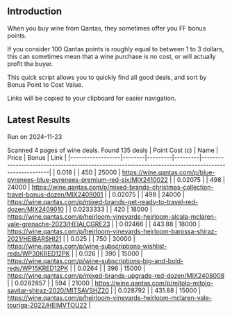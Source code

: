 ## Introduction

When you buy wine from Qantas, they sometimes offer you FF bonus points. 

If you consider 100 Qantas points is roughly equal to between 1 to 3 dollars, this can sometimes mean that a wine purchase is no cost, or will actually profit the buyer.

This quick script allows you to quickly find all good deals, and sort by Bonus Point to Cost Value.

Links will be copied to your clipboard for easier navigation.

## Latest Results

Run on 2024-11-23

Scanned 4 pages of wine deals.
Found 135 deals
|   Point Cost (c) | Name   |   Price |   Bonus | Link                                                                                                |
|------------------|--------|---------|---------|-----------------------------------------------------------------------------------------------------|
|        0.018     |        |  450    |   25000 | https://wine.qantas.com/p/blue-pyrenees-blue-pyrenees-premium-red-six/MIX2410022                    |
|        0.02075   |        |  498    |   24000 | https://wine.qantas.com/p/mixed-brands-christmas-collection-travel-bonus-dozen/MIX2409001           |
|        0.02075   |        |  498    |   24000 | https://wine.qantas.com/p/mixed-brands-get-ready-to-travel-red-dozen/MIX2409010                     |
|        0.0233333 |        |  420    |   18000 | https://wine.qantas.com/p/heirloom-vineyards-heirloom-alcala-mclaren-vale-grenache-2023/HEIALCGRE23 |
|        0.02466   |        |  443.88 |   18000 | https://wine.qantas.com/p/heirloom-vineyards-heirloom-barossa-shiraz-2021/HEIBARSHI21               |
|        0.025     |        |  750    |   30000 | https://wine.qantas.com/p/wine-subscriptions-wishlist-reds/WP30KRED12PK                             |
|        0.026     |        |  390    |   15000 | https://wine.qantas.com/p/wine-subscriptions-big-and-bold-reds/WP15KRED12PK                         |
|        0.0264    |        |  396    |   15000 | https://wine.qantas.com/p/mixed-brands-upgrade-red-dozen/MIX2408008                                 |
|        0.0282857 |        |  594    |   21000 | https://wine.qantas.com/p/mitolo-mitolo-savitar-shiraz-2020/MITSAVSHZ20                             |
|        0.028792  |        |  431.88 |   15000 | https://wine.qantas.com/p/heirloom-vineyards-heirloom-mclaren-vale-touriga-2022/HEIMVTOU22          |

